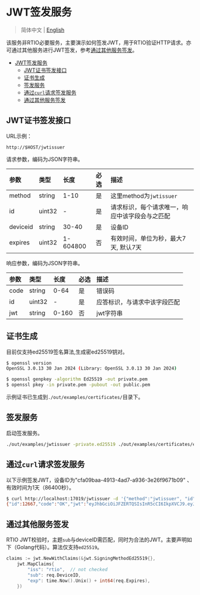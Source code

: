 # JWT签发服务

> 简体中文 | [English](../http_jwtissuer.md)

该服务非RTIO必要服务，主要演示如何签发JWT，用于RTIO验证HTTP请求。亦可通过其他服务进行JWT签发，参考[通过其他服务签发](#通过其他服务签发)。

- [JWT签发服务](#jwt签发服务)
  - [JWT证书签发接口](#jwt证书签发接口)
  - [证书生成](#证书生成)
  - [签发服务](#签发服务)
  - [通过`curl`请求签发服务](#通过curl请求签发服务)
  - [通过其他服务签发](#通过其他服务签发)

## JWT证书签发接口

URL示例：

```text
http://$HOST/jwtissuer
```

请求参数，编码为JSON字符串。

|参数 |类型   |长度|必选 | 描述|
|:---|:------|:-------|:---|:-----|
| method|string | 1-10  |是|这里method为`jwtissuer`|
| id |uint32 |-   |是|请求标识，每个请求唯一，响应中该字段会与之匹配|
| deviceid|string | 30-40  |是|设备ID|
| expires |uint32 | 1-604800|否|有效时间，单位为秒，最大7天, 默认7天|

响应参数，编码为JSON字符串。

|参数 |类型   |长度|必选 | 描述|
|:---|:------|:-------|:---|:-----|
| code|string | 0-64 |是|错误码|
| id |uint32 | - |是|应答标识，与请求中该字段匹配|
| jwt |string | 0-160|否|jwt字符串|

## 证书生成

目前仅支持ed25519签名算法,生成密ed25519钥对。

```sh
$ openssl version
OpenSSL 3.0.13 30 Jan 2024 (Library: OpenSSL 3.0.13 30 Jan 2024)

$ openssl genpkey -algorithm Ed25519 -out private.pem
$ openssl pkey -in private.pem -pubout -out public.pem
```

示例证书已生成到`./out/examples/certificates/`目录下。

## 签发服务

启动签发服务。

```sh
./out/examples/jwtissuer -private.ed25519 ./out/examples/certificates/ed25519.private
```

## 通过`curl`请求签发服务

以下示例签发JWT，设备ID为"cfa09baa-4913-4ad7-a936-3e26f9671b09" 、有效时间为1天（86400秒）。

```sh
$ curl http://localhost:17019/jwtissuer -d '{"method":"jwtissuer", "id":12667,"deviceid":"cfa09baa-4913-4ad7-a936-3e26f9671b09", "expires": 86400}'
{"id":12667,"code":"OK","jwt":"eyJhbGciOiJFZERTQSIsInR5cCI6IkpXVCJ9.eyJleHAiOjE3MjY0NjQ1MzAsImlzcyI6InJ0aW8iLCJzdWIiOiJjZmEwOWJhYS00OTEzLTRhZDctYTkzNi0zZTI2Zjk2NzFiMDkifQ.sM80Zu3nMsmahzmLpmSC4GlsI8G0xKbnIk8kZIJvLH9IbadEc3sOM3tSb7m_L_ZY2eWy4Ipl8EiYS7t9y_NmCA"}
```

## 通过其他服务签发

RTIO JWT校验时，主题`sub`与deviceID需匹配，同时为合法的JWT。主要声明如下（Golang代码）。算法仅支持`ed25519`。

```go
claims := jwt.NewWithClaims(&jwt.SigningMethodEd25519{},
    jwt.MapClaims{
        "iss": "rtio",  // not checked
        "sub": req.DeviceID,
        "exp": time.Now().Unix() + int64(req.Expires),
    })
```
